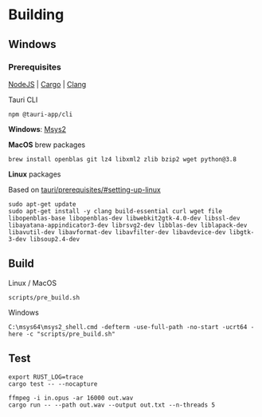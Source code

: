 # Building

## Windows

### Prerequisites

[NodeJS](https://nodejs.org/en/download/current) | [Cargo](https://www.rust-lang.org/tools/install) | [Clang](https://releases.llvm.org/download.html)

Tauri CLI

```console
npm @tauri-app/cli
```

**Windows**: [Msys2](https://www.msys2.org/)

**MacOS** brew packages

```console
brew install openblas git lz4 libxml2 zlib bzip2 wget python@3.8
```

**Linux** packages

Based on [tauri/prerequisites/#setting-up-linux](https://tauri.app/v1/guides/getting-started/prerequisites/#setting-up-linux)

```console
sudo apt-get update
sudo apt-get install -y clang build-essential curl wget file libopenblas-base libopenblas-dev libwebkit2gtk-4.0-dev libssl-dev libayatana-appindicator3-dev librsvg2-dev libblas-dev liblapack-dev libavutil-dev libavformat-dev libavfilter-dev libavdevice-dev libgtk-3-dev libsoup2.4-dev
```

## Build

Linux / MacOS

```console
scripts/pre_build.sh
```

Windows

```console
C:\msys64\msys2_shell.cmd -defterm -use-full-path -no-start -ucrt64 -here -c "scripts/pre_build.sh"
```

## Test

```
export RUST_LOG=trace
cargo test -- --nocapture
```

```console
ffmpeg -i in.opus -ar 16000 out.wav
cargo run -- --path out.wav --output out.txt --n-threads 5
```
